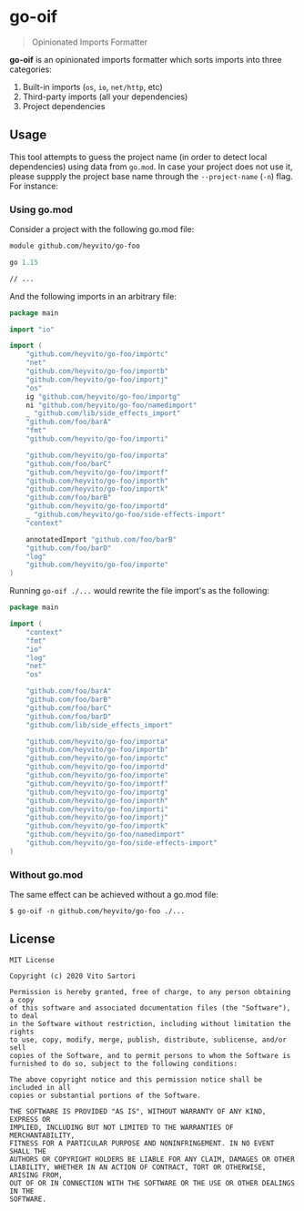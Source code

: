 # go-oif
> Opinionated Imports Formatter

**go-oif** is an opinionated imports formatter which sorts imports into three
categories:

1. Built-in imports (`os`, `io`, `net/http`, etc)
2. Third-party imports (all your dependencies)
3. Project dependencies

## Usage
This tool attempts to guess the project name (in order to detect local
dependencies) using data from `go.mod`. In case your project does not use
it, please suppply the project base name through the `--project-name` (`-n`)
flag. For instance:

### Using go.mod
Consider a project with the following go.mod file:
```go.mod
module github.com/heyvito/go-foo

go 1.15

// ...
```

And the following imports in an arbitrary file:

```go
package main

import "io"

import (
    "github.com/heyvito/go-foo/importc"
    "net"
    "github.com/heyvito/go-foo/importb"
    "github.com/heyvito/go-foo/importj"
    "os"
    ig "github.com/heyvito/go-foo/importg"
    ni "github.com/heyvito/go-foo/namedimport"
    _ "github.com/lib/side_effects_import"
    "github.com/foo/barA"
    "fmt"
    "github.com/heyvito/go-foo/importi"

    "github.com/heyvito/go-foo/importa"
    "github.com/foo/barC"
    "github.com/heyvito/go-foo/importf"
    "github.com/heyvito/go-foo/importh"
    "github.com/heyvito/go-foo/importk"
    "github.com/foo/barB"
    "github.com/heyvito/go-foo/importd"
    _ "github.com/heyvito/go-foo/side-effects-import"
    "context"

    annotatedImport "github.com/foo/barB"
    "github.com/foo/barD"
    "log"
    "github.com/heyvito/go-foo/importe"
)
```

Running `go-oif ./...` would rewrite the file import's as the following:

```go
package main

import (
    "context"
    "fmt"
    "io"
    "log"
    "net"
    "os"

    "github.com/foo/barA"
    "github.com/foo/barB"
    "github.com/foo/barC"
    "github.com/foo/barD"
    "github.com/lib/side_effects_import"

    "github.com/heyvito/go-foo/importa"
    "github.com/heyvito/go-foo/importb"
    "github.com/heyvito/go-foo/importc"
    "github.com/heyvito/go-foo/importd"
    "github.com/heyvito/go-foo/importe"
    "github.com/heyvito/go-foo/importf"
    "github.com/heyvito/go-foo/importg"
    "github.com/heyvito/go-foo/importh"
    "github.com/heyvito/go-foo/importi"
    "github.com/heyvito/go-foo/importj"
    "github.com/heyvito/go-foo/importk"
    "github.com/heyvito/go-foo/namedimport"
    "github.com/heyvito/go-foo/side-effects-import"
)
```


### Without go.mod
The same effect can be achieved without a go.mod file:

```
$ go-oif -n github.com/heyvito/go-foo ./...
```

## License

```
MIT License

Copyright (c) 2020 Vito Sartori

Permission is hereby granted, free of charge, to any person obtaining a copy
of this software and associated documentation files (the "Software"), to deal
in the Software without restriction, including without limitation the rights
to use, copy, modify, merge, publish, distribute, sublicense, and/or sell
copies of the Software, and to permit persons to whom the Software is
furnished to do so, subject to the following conditions:

The above copyright notice and this permission notice shall be included in all
copies or substantial portions of the Software.

THE SOFTWARE IS PROVIDED "AS IS", WITHOUT WARRANTY OF ANY KIND, EXPRESS OR
IMPLIED, INCLUDING BUT NOT LIMITED TO THE WARRANTIES OF MERCHANTABILITY,
FITNESS FOR A PARTICULAR PURPOSE AND NONINFRINGEMENT. IN NO EVENT SHALL THE
AUTHORS OR COPYRIGHT HOLDERS BE LIABLE FOR ANY CLAIM, DAMAGES OR OTHER
LIABILITY, WHETHER IN AN ACTION OF CONTRACT, TORT OR OTHERWISE, ARISING FROM,
OUT OF OR IN CONNECTION WITH THE SOFTWARE OR THE USE OR OTHER DEALINGS IN THE
SOFTWARE.

```
